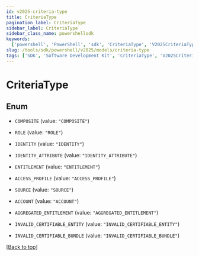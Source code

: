 ```yaml
---
id: v2025-criteria-type
title: CriteriaType
pagination_label: CriteriaType
sidebar_label: CriteriaType
sidebar_class_name: powershellsdk
keywords:
  ['powershell', 'PowerShell', 'sdk', 'CriteriaType', 'V2025CriteriaType']
slug: /tools/sdk/powershell/v2025/models/criteria-type
tags: ['SDK', 'Software Development Kit', 'CriteriaType', 'V2025CriteriaType']
---
```


# CriteriaType

## Enum

- `COMPOSITE` (value: `"COMPOSITE"`)

- `ROLE` (value: `"ROLE"`)

- `IDENTITY` (value: `"IDENTITY"`)

- `IDENTITY_ATTRIBUTE` (value: `"IDENTITY_ATTRIBUTE"`)

- `ENTITLEMENT` (value: `"ENTITLEMENT"`)

- `ACCESS_PROFILE` (value: `"ACCESS_PROFILE"`)

- `SOURCE` (value: `"SOURCE"`)

- `ACCOUNT` (value: `"ACCOUNT"`)

- `AGGREGATED_ENTITLEMENT` (value: `"AGGREGATED_ENTITLEMENT"`)

- `INVALID_CERTIFIABLE_ENTITY` (value: `"INVALID_CERTIFIABLE_ENTITY"`)

- `INVALID_CERTIFIABLE_BUNDLE` (value: `"INVALID_CERTIFIABLE_BUNDLE"`)

[[Back to top]](#)

